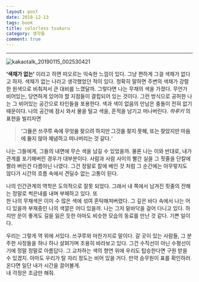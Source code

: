 ```yaml
---
layout: post
date: 2018-12-13
tags: book
title: colorless tsukuru
category: 생각들
comment: true
---
```


<p></p>
<hr>
<p><img src="https://user-images.githubusercontent.com/31947480/51122164-98230300-185c-11e9-8b8d-d4ab490a824b.jpg" alt="kakaotalk_20190115_002530421"></p>
<p><strong>‘색채가 없는’</strong> 이라고 하면 떠오르는 익숙한 느낌이 있다. 그냥 편하게 그걸 색채가 없다고 하자. 색채가 없는 나라고 생각했었던 적이 있다. 정확히 말하면 주변의 색채가 강렬한 원색으로 비춰져서 큰 대비를 느꼈달까. 그렇다면 나는 무채의 색을 가졌다. 무언가 비어있는, 당연하게 있어야 할 지점들이 결핍되어 있는 것이다. 그런 방식으로 공허한 나는 그 비어있는 공간으로 타인들을 포용한다. 색과 색이 없음의 만남은 충돌이 전혀 없기 때문이다. 나의 공간에 잠시 와서 물을 털고 색을, 흔적을 남기고 떠나버린다. <em>하루키</em> 의 표현을 빌리자면</p>
<blockquote>
<p><strong>‘그들은 쓰쿠루 속에 무엇을 찾으려 하지만 그것을 찾지 못해, 또는 찾았지만 마음에 들지 않아 체념하고 떠나버리는 것 같다.‘</strong></p>
</blockquote>
<p>나는 그들에게, 그들의 내면에 무슨 색을 남길 수 있었을까. 물론 나는 이와 반대로, 내가 관계를 포기해버린 경우가 대부분이다. 사람과 사람 사이의 빨간 실을 그 핏줄을 단칼에 짤라 버린건 다름아닌 나였다. 그건 정말로 칼에 베인 것 처럼 그 순간에는 아무렇지도 않다가 시간의 흐름 속에서 견딜수 없는 고통이 된다.</p>
<p>나의 인간관계의 역학은 도의적으로 잘못 되었다. 그래서 내 쪽에서 남겨진 핏줄의 잔해는 정말로 썩은내를 내며 부패하고 있다. 또<br>
한 나의 무채색은 이미 수 많은 색에 섞여 혼탁해져버렸다. 그 깊은 바다 속에서 나는 어디 있을까 부재중인 나의 색깔은 어디 있을까. 나는 그저 밑바닥을 걸어 다니고 있다. 하지만 운이 좋게도 길을 잃은 듯한 아마도 비슷한 모습의 동료를 만난 것 같다. 기쁜 일이다.</p>
<p>우리는 그렇게 역 위에 서있다. 쓰쿠루와 마찬가지로 말이다. 갈 곳이 있는 사람들, 그 분주한 사정들을 하나 하나 살펴가며 조용히 바라보고 있다. 그건 수직선이 아닌 수평선이기에 정말 정말로 아름답다. 그 교차하는 색의 향연 위에 우리도 탑승한다면 구원 받을 수 있겠지. 아마도 우리가 탈 자리 정도는 비어 있을 거다. 만약 승무원이 표를 확인하러 온다면 일단 내가 시간을 끌어볼게.<br>
내 걱정은 조금만 해줘.</p>

